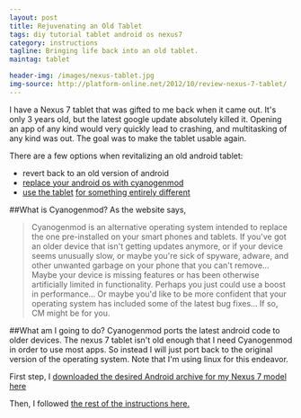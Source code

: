 ```yaml
---
layout: post
title: Rejuvenating an Old Tablet
tags: diy tutorial tablet android os nexus7
category: instructions
tagline: Bringing life back into an old tablet.
maintag: tablet

header-img: /images/nexus-tablet.jpg
img-source: http://platform-online.net/2012/10/review-nexus-7-tablet/
---
```

I have a Nexus 7 tablet that was gifted to me back when it came out. It's only 3 years old, but the latest google update absolutely killed it. Opening an app of any kind would very quickly lead to crashing, and multitasking of any kind was out. The goal was to make the tablet usable again.

There are a few options when revitalizing an old android tablet:

* revert back to an old version of android
* [replace your android os with cyanogenmod](http://www.cyanogenmod.org/)
* [use the tablet](http://www.pcworld.com/article/2109121/how-to-turn-an-old-phone-or-tablet-into-a-pc-productivity-tool.html) [for something entirely different](http://lifehacker.com/5925049/new-uses-for-your-old-tablet)

##What is Cyanogenmod?
As the website says,

>Cyanogenmod is an alternative operating system intended to replace the one pre-installed on your smart phones and tablets. If you've got an older device that isn't getting updates anymore, or if your device seems unusually slow, or maybe you're sick of spyware, adware, and other unwanted garbage on your phone that you can't remove... Maybe your device is missing features or has been otherwise artificially limited in functionality. Perhaps you just could use a boost in performance... Or maybe you'd like to be more confident that your operating system has included some of the latest bug fixes...
>If so, CM might be for you.

##What am I going to do?
Cyanogenmod ports the latest android code to older devices. The nexus 7 tablet isn't old enough that I need Cyanogenmod in order to use most apps. So instead I will just port back to the original version of the operating system. Note that I'm using linux for this endeavor.

First step, I [downloaded the desired Android archive for my Nexus 7 model here](https://developers.google.com/android/nexus/images#nakasi)

Then, I followed [the rest of the instructions here.](http://druss.co/2014/12/how-to-downgrade-nexus-from-5-0-to-4-4/)